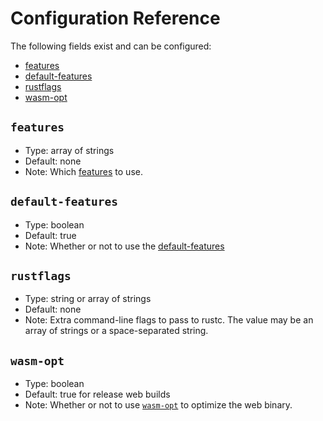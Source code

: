 # Configuration Reference

The following fields exist and can be configured:

- [features](#features)
- [default-features](#default-features)
- [rustflags](#rustflags)
- [wasm-opt](#wasm-opt)

## `features`

- Type: array of strings
- Default: none
- Note: Which [features](https://doc.rust-lang.org/cargo/reference/features.html?highlight=features#the-features-section) to use.

## `default-features`

- Type: boolean
- Default: true
- Note: Whether or not to use the [default-features](https://doc.rust-lang.org/cargo/reference/features.html#the-default-feature)

## `rustflags`

- Type: string or array of strings
- Default: none
- Note: Extra command-line flags to pass to rustc. The value may be an array of strings or a space-separated string.

## `wasm-opt`

- Type: boolean
- Default: true for release web builds
- Note: Whether or not to use [`wasm-opt`](https://github.com/WebAssembly/binaryen?tab=readme-ov-file#wasm-opt) to optimize the web binary.
